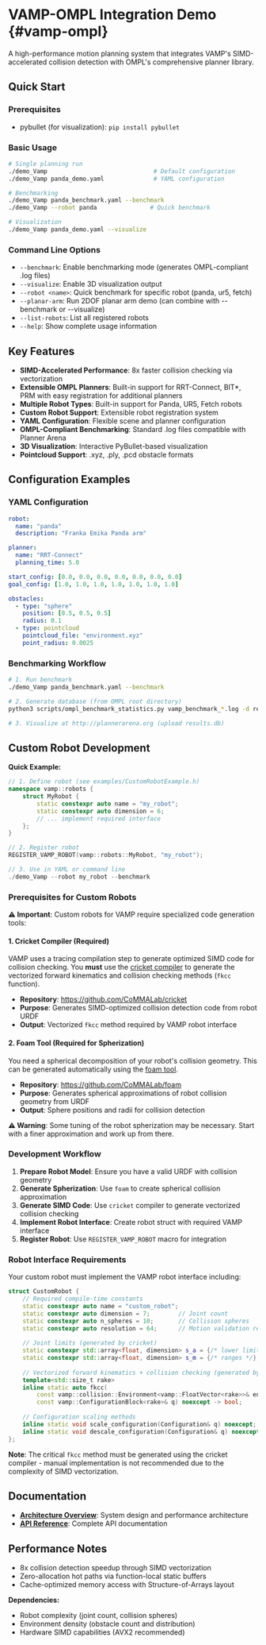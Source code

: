 # VAMP-OMPL Integration Demo {#vamp-ompl}

A high-performance motion planning system that integrates VAMP's SIMD-accelerated collision detection with OMPL's comprehensive planner library.

## Quick Start

### Prerequisites

- pybullet (for visualization): `pip install pybullet`

### Basic Usage

```bash
# Single planning run
./demo_Vamp                              # Default configuration
./demo_Vamp panda_demo.yaml              # YAML configuration

# Benchmarking
./demo_Vamp panda_benchmark.yaml --benchmark
./demo_Vamp --robot panda               # Quick benchmark

# Visualization
./demo_Vamp panda_demo.yaml --visualize
```

### Command Line Options

- `--benchmark`: Enable benchmarking mode (generates OMPL-compliant .log files)
- `--visualize`: Enable 3D visualization output
- `--robot <name>`: Quick benchmark for specific robot (panda, ur5, fetch)
- `--planar-arm`: Run 2DOF planar arm demo (can combine with --benchmark or --visualize)
- `--list-robots`: List all registered robots
- `--help`: Show complete usage information

## Key Features

- **SIMD-Accelerated Performance**: 8x faster collision checking via vectorization
- **Extensible OMPL Planners**: Built-in support for RRT-Connect, BIT*, PRM with easy registration for additional planners
- **Multiple Robot Types**: Built-in support for Panda, UR5, Fetch robots
- **Custom Robot Support**: Extensible robot registration system
- **YAML Configuration**: Flexible scene and planner configuration
- **OMPL-Compliant Benchmarking**: Standard .log files compatible with Planner Arena
- **3D Visualization**: Interactive PyBullet-based visualization
- **Pointcloud Support**: .xyz, .ply, .pcd obstacle formats

## Configuration Examples

### YAML Configuration

```yaml
robot:
  name: "panda"
  description: "Franka Emika Panda arm"

planner:
  name: "RRT-Connect"
  planning_time: 5.0

start_config: [0.0, 0.0, 0.0, 0.0, 0.0, 0.0, 0.0]
goal_config: [1.0, 1.0, 1.0, 1.0, 1.0, 1.0, 1.0]

obstacles:
  - type: "sphere"
    position: [0.5, 0.5, 0.5]
    radius: 0.1
  - type: pointcloud
    pointcloud_file: "environment.xyz"
    point_radius: 0.0025
```

### Benchmarking Workflow

```bash
# 1. Run benchmark
./demo_Vamp panda_benchmark.yaml --benchmark

# 2. Generate database (from OMPL root directory)
python3 scripts/ompl_benchmark_statistics.py vamp_benchmark_*.log -d results.db

# 3. Visualize at http://plannerarena.org (upload results.db)
```

## Custom Robot Development

**Quick Example:**

```cpp
// 1. Define robot (see examples/CustomRobotExample.h)
namespace vamp::robots {
    struct MyRobot {
        static constexpr auto name = "my_robot";
        static constexpr auto dimension = 6;
        // ... implement required interface
    };
}

// 2. Register robot
REGISTER_VAMP_ROBOT(vamp::robots::MyRobot, "my_robot");

// 3. Use in YAML or command line
./demo_Vamp --robot my_robot --benchmark
```

### Prerequisites for Custom Robots

**⚠️ Important**: Custom robots for VAMP require specialized code generation tools:

#### 1. **Cricket Compiler** (Required)
VAMP uses a tracing compilation step to generate optimized SIMD code for collision checking. You **must** use the [cricket compiler](https://github.com/CoMMALab/cricket) to generate the vectorized forward kinematics and collision checking methods (`fkcc` function).

- **Repository**: https://github.com/CoMMALab/cricket
- **Purpose**: Generates SIMD-optimized collision detection code from robot URDF
- **Output**: Vectorized `fkcc` method required by VAMP robot interface

#### 2. **Foam Tool** (Required for Spherization)
You need a spherical decomposition of your robot's collision geometry. This can be generated automatically using the [foam tool](https://github.com/CoMMALab/foam).

- **Repository**: https://github.com/CoMMALab/foam  
- **Purpose**: Generates spherical approximations of robot collision geometry from URDF
- **Output**: Sphere positions and radii for collision detection

**⚠️ Warning**: Some tuning of the robot spherization may be necessary. Start with a finer approximation and work up from there.

### Development Workflow

1. **Prepare Robot Model**: Ensure you have a valid URDF with collision geometry
2. **Generate Spherization**: Use `foam` to create spherical collision approximation
3. **Generate SIMD Code**: Use `cricket` compiler to generate vectorized collision checking
4. **Implement Robot Interface**: Create robot struct with required VAMP interface
5. **Register Robot**: Use `REGISTER_VAMP_ROBOT` macro for integration

### Robot Interface Requirements

Your custom robot must implement the VAMP robot interface including:

```cpp
struct CustomRobot {
    // Required compile-time constants
    static constexpr auto name = "custom_robot";
    static constexpr auto dimension = 7;        // Joint count
    static constexpr auto n_spheres = 10;       // Collision spheres
    static constexpr auto resolution = 64;      // Motion validation resolution
    
    // Joint limits (generated by cricket)
    static constexpr std::array<float, dimension> s_a = {/* lower limits */};
    static constexpr std::array<float, dimension> s_m = {/* ranges */};
    
    // Vectorized forward kinematics + collision checking (generated by cricket)
    template<std::size_t rake>
    inline static auto fkcc(
        const vamp::collision::Environment<vamp::FloatVector<rake>>& environment,
        const vamp::ConfigurationBlock<rake>& q) noexcept -> bool;
    
    // Configuration scaling methods
    inline static void scale_configuration(Configuration& q) noexcept;
    inline static void descale_configuration(Configuration& q) noexcept;
};
```

**Note**: The critical `fkcc` method must be generated using the cricket compiler - manual implementation is not recommended due to the complexity of SIMD vectorization.

## Documentation

- **[Architecture Overview](vamp-ompl-architecture.html)**: System design and performance architecture
- **[API Reference](vamp-ompl-api.html)**: Complete API documentation

## Performance Notes

- 8x collision detection speedup through SIMD vectorization
- Zero-allocation hot paths via function-local static buffers
- Cache-optimized memory access with Structure-of-Arrays layout

**Dependencies:**

- Robot complexity (joint count, collision spheres)
- Environment density (obstacle count and distribution)  
- Hardware SIMD capabilities (AVX2 recommended)
